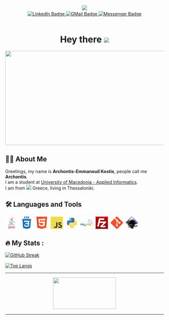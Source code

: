 <div align="center">
    <img src="https://media.giphy.com/media/5eLDrEaRGHegx2FeF2/giphy.gif" width="200"></img>
    <div id="badges"> 
        <a href="https://www.linkedin.com/in/archontis-emmanouil-kostis-202384223/">
            <img src="https://img.shields.io/badge/LinkedIn-blue?style=for-the-badge&logo=linkedin&logoColor=white" alt="LinkedIn Badge"/>
        </a>
        <a href="mailto:arxontisk02@gmail.com">
            <img src="https://img.shields.io/badge/Gmail-D14836?style=for-the-badge&logo=gmail&logoColor=white" alt="GMail Badge"/>
        </a>
        <a href="https://m.me/arxontis.umbra">
            <img src="https://img.shields.io/badge/Messenger-00B2FF?style=for-the-badge&logo=messenger&logoColor=white" alt="Messenger Badge"/>
        </a>
    </div>
    <img src="https://komarev.com/ghpvc/?username=ArchontisKostis&style=flat-square&color=blue" alt=""/>
    <h1>
        Hey there
        <img src="https://media.giphy.com/media/hvRJCLFzcasrR4ia7z/giphy.gif" width="30px"/>
    </h1>
</div>

<div align="center">
  <img src="https://media.giphy.com/media/dWesBcTLavkZuG35MI/giphy.gif" width="600" height="300"/>
</div>

## 👨‍💻 About Me

Greetings, my name is **Archontis-Emmanouil Kostis**, people call me **Archontis**. <br>
I am a student at [University of Macedonia - Applied Informatics](https://www.uom.gr/dai). <br>
I am from <img src="https://upload.wikimedia.org/wikipedia/commons/thumb/5/5c/Flag_of_Greece.svg/338px-Flag_of_Greece.svg.png" width="16px"> Greece, living in Thessaloniki.

## 🛠️ Languages and Tools
<div>
  <img src="https://github.com/devicons/devicon/blob/master/icons/java/java-original-wordmark.svg" title="Java" alt="Java" width="40" height="40"/>&nbsp;
  <img src="https://github.com/devicons/devicon/blob/master/icons/css3/css3-plain-wordmark.svg"  title="CSS3" alt="CSS" width="40" height="40"/>&nbsp;
  <img src="https://github.com/devicons/devicon/blob/master/icons/html5/html5-original.svg" title="HTML5" alt="HTML" width="40" height="40"/>&nbsp;
  <img src="https://github.com/devicons/devicon/blob/master/icons/javascript/javascript-original.svg" title="JavaScript" alt="JavaScript" width="40" height="40"/>&nbsp;
  <img src="https://github.com/devicons/devicon/blob/master/icons/python/python-original.svg" title="Python" alt="Python" width="40" height="40"/>&nbsp;
  <img src="https://github.com/devicons/devicon/blob/master/icons/mysql/mysql-original-wordmark.svg" title="MySQL"  alt="MySQL" width="40" height="40"/>&nbsp;
  <img src="https://github.com/devicons/devicon/blob/master/icons/filezilla/filezilla-plain.svg" title="Filezilla"  alt="Filezilla" width="40" height="40"/>&nbsp;
  <img src="https://github.com/devicons/devicon/blob/master/icons/git/git-original.svg" title="Git" alt="Git" width="40" height="40"/>&nbsp;
  <img src="https://github.com/devicons/devicon/blob/master/icons/inkscape/inkscape-original.svg" title="Inkscape" alt="Inkscape" width="40" height="40"/>
</div>

## 🔥 My Stats :
[![GitHub Streak](http://github-readme-streak-stats.herokuapp.com?user=ArchontisKostis&theme=dark&date_format=M%20j%5B%2C%20Y%5D)](https://git.io/streak-stats)<br><br>
[![Top Langs](https://github-readme-stats.vercel.app/api/top-langs/?username=ArchontisKostis&layout=compact&theme=vision-friendly-dark)](https://github.com/anuraghazra/github-readme-stats)

<hr>
<div align="center">
  <img src="https://media.giphy.com/media/CcwLAV11cALh3OuEJ5/giphy.gif" width="200" height="100"/>
</div>
<hr>

<!--
**ArchontisKostis/ArchontisKostis** is a ✨ _special_ ✨ repository because its `README.md` (this file) appears on your GitHub profile.

Here are some ideas to get you started:

- 🔭 I’m currently working on ...
- 🌱 I’m currently learning ...
- 👯 I’m looking to collaborate on ...
- 🤔 I’m looking for help with ...
- 💬 Ask me about ...
- 📫 How to reach me: ...
- 😄 Pronouns: ...
- ⚡ Fun fact: ...
-->

